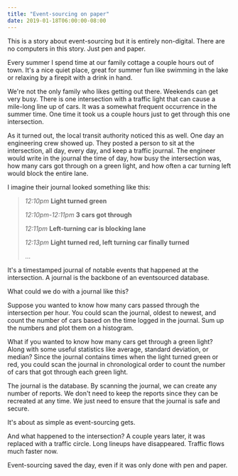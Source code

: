 ```yaml
---
title: "Event-sourcing on paper"
date: 2019-01-18T06:00:00-08:00
---
```


This is a story about event-sourcing but it is entirely non-digital. There are no computers in this story. Just pen and paper.

Every summer I spend time at our family cottage a couple hours out of town. It's a nice quiet place, great for summer fun like swimming in the lake or relaxing by a firepit with a drink in hand.

We're not the only family who likes getting out there. Weekends can get very busy. There is one intersection with a traffic light that can cause a mile-long line up of cars. It was a somewhat frequent occurrence in the summer time. One time it took us a couple hours just to get through this one intersection.

As it turned out, the local transit authority noticed this as well. One day an engineering crew showed up. They posted a person to sit at the intersection, all day, every day, and keep a traffic journal. The engineer would write in the journal the time of day, how busy the intersection was, how many cars got through on a green light, and how often a car turning left would block the entire lane.

I imagine their journal looked something like this:

> *12:10pm* **Light turned green**
>
> *12:10pm-12:11pm* **3 cars got through**
>
> *12:11pm* **Left-turning car is blocking lane**
>
> *12:13pm* **Light turned red, left turning car finally turned**
>
> ...

It's a timestamped journal of notable events that happened at the intersection. A journal is the backbone of an eventsourced database.

What could we do with a journal like this?

Suppose you wanted to know how many cars passed through the intersection per hour. You could scan the journal, oldest to newest, and count the number of cars based on the time logged in the journal. Sum up the numbers and plot them on a histogram.

What if you wanted to know how many cars get through a green light? Along with some useful statistics like average, standard deviation, or median? Since the journal contains times when the light turned green or red, you could scan the journal in chronological order to count the number of cars that got through each green light.

The journal is the database. By scanning the journal, we can create any number of reports. We don't need to keep the reports since they can be recreated at any time. We just need to ensure that the journal is safe and secure.

It's about as simple as event-sourcing gets.

And what happened to the intersection? A couple years later, it was replaced with a traffic circle. Long lineups have disappeared. Traffic flows much faster now.

Event-sourcing saved the day, even if it was only done with pen and paper.
